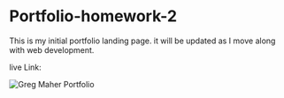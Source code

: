 # Portfolio-homework-2

This is my initial portfolio landing page. it will be updated as I move along with web development. 

live Link:

![Greg Maher Portfolio](https://user-images.githubusercontent.com/104603148/168910277-1b09154c-b574-419f-bf53-f5568b1db551.png)
